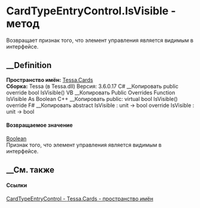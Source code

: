 # CardTypeEntryControl.IsVisible - метод
Возвращает признак того, что элемент управления является видимым в интерфейсе.
##  __Definition
 **Пространство имён:** [Tessa.Cards](N_Tessa_Cards.htm)  
 **Сборка:** Tessa (в Tessa.dll) Версия: 3.6.0.17
C# __Копировать
     public override bool IsVisible()
VB __Копировать
     Public Overrides Function IsVisible As Boolean
C++ __Копировать
     public:
    virtual bool IsVisible() override
F# __Копировать
     abstract IsVisible : unit -> bool 
    override IsVisible : unit -> bool 
#### Возвращаемое значение
[Boolean](https://learn.microsoft.com/dotnet/api/system.boolean)  
Признак того, что элемент управления является видимым в интерфейсе.
##  __См. также
#### Ссылки
[CardTypeEntryControl - ](T_Tessa_Cards_CardTypeEntryControl.htm)
[Tessa.Cards - пространство имён](N_Tessa_Cards.htm)
